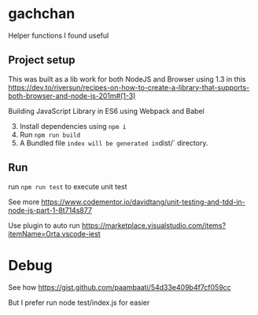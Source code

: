 # gachchan

Helper functions I found useful

## Project setup

This was built as a lib work for both NodeJS and Browser
using 1.3 in this https://dev.to/riversun/recipes-on-how-to-create-a-library-that-supports-both-browser-and-node-js-201m#(1-3)

Building JavaScript Library in ES6 using Webpack and Babel

3. Install dependencies using `npm i`
4. Run `npm run build`
5. A Bundled file `index will be generated in`dist/` directory.

## Run

run `npm run test` to execute unit test

See more https://www.codementor.io/davidtang/unit-testing-and-tdd-in-node-js-part-1-8t714s877

Use plugin to auto run https://marketplace.visualstudio.com/items?itemName=Orta.vscode-jest

# Debug

See how https://gist.github.com/paambaati/54d33e409b4f7cf059cc

But I prefer run node test/index.js for easier
